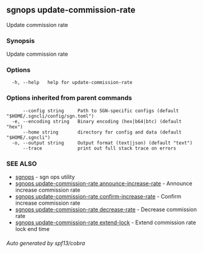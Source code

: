 ## sgnops update-commission-rate

Update commission rate

### Synopsis

Update commission rate

### Options

```
  -h, --help   help for update-commission-rate
```

### Options inherited from parent commands

```
      --config string     Path to SGN-specific configs (default "$HOME/.sgncli/config/sgn.toml")
  -e, --encoding string   Binary encoding (hex|b64|btc) (default "hex")
      --home string       directory for config and data (default "$HOME/.sgncli")
  -o, --output string     Output format (text|json) (default "text")
      --trace             print out full stack trace on errors
```

### SEE ALSO

* [sgnops](sgnops.md)	 - sgn ops utility
* [sgnops update-commission-rate announce-increase-rate](sgnops_update-commission-rate_announce-increase-rate.md)	 - Announce increase commission rate
* [sgnops update-commission-rate confirm-increase-rate](sgnops_update-commission-rate_confirm-increase-rate.md)	 - Confirm increase commission rate
* [sgnops update-commission-rate decrease-rate](sgnops_update-commission-rate_decrease-rate.md)	 - Decrease commission rate
* [sgnops update-commission-rate extend-lock](sgnops_update-commission-rate_extend-lock.md)	 - Extend commission rate lock end time

###### Auto generated by spf13/cobra
